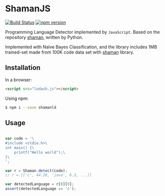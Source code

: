 # ShamanJS
[![Build Status](https://travis-ci.org/Prev/shamanjs.svg)](https://travis-ci.org/Prev/shamanjs)
[![npm version](https://badge.fury.io/js/shamanld.svg)](https://www.npmjs.com/package/shamanld)

Programming Language Detector implemented by `JavaScript`.
Based on the repository [shaman](https://github.com/Prev/shaman), written by Python.


Implemented with Naïve Bayes Classification, and the library includes 1MB trained-set made from 100K code data set with [shaman](https://github.com/Prev/shaman) library.


## Installation

In a browser:

```html
<script src="lodash.js"></script>
```

Using npm:

```bash
$ npm i --save shamanld
```


## Usage

```javascript

var code = '\
#include <stdio.h>\
int main() {\
	printf("Hello world");\
}\
';

var r = Shaman.detect(code);
// r = [['c', 44.28, 'java', 6.3, ...]]

var detectedLanguage = r[0][0];
assert(detectedLanguage == 'c');

```